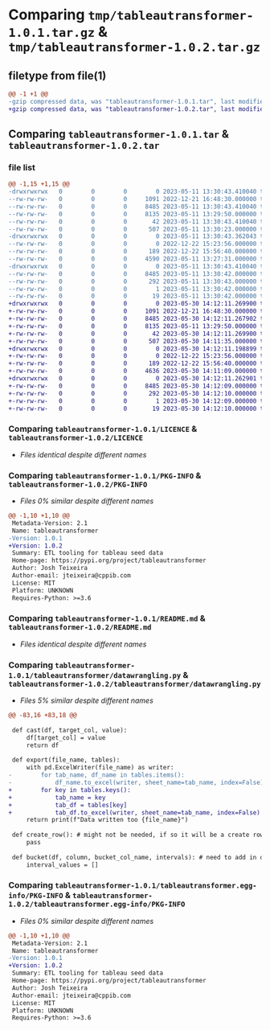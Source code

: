 # Comparing `tmp/tableautransformer-1.0.1.tar.gz` & `tmp/tableautransformer-1.0.2.tar.gz`

## filetype from file(1)

```diff
@@ -1 +1 @@
-gzip compressed data, was "tableautransformer-1.0.1.tar", last modified: Thu May 11 13:30:43 2023, max compression
+gzip compressed data, was "tableautransformer-1.0.2.tar", last modified: Tue May 30 14:12:11 2023, max compression
```

## Comparing `tableautransformer-1.0.1.tar` & `tableautransformer-1.0.2.tar`

### file list

```diff
@@ -1,15 +1,15 @@
-drwxrwxrwx   0        0        0        0 2023-05-11 13:30:43.410040 tableautransformer-1.0.1/
--rw-rw-rw-   0        0        0     1091 2022-12-21 16:48:30.000000 tableautransformer-1.0.1/LICENCE
--rw-rw-rw-   0        0        0     8485 2023-05-11 13:30:43.410040 tableautransformer-1.0.1/PKG-INFO
--rw-rw-rw-   0        0        0     8135 2023-05-11 13:29:50.000000 tableautransformer-1.0.1/README.md
--rw-rw-rw-   0        0        0       42 2023-05-11 13:30:43.410040 tableautransformer-1.0.1/setup.cfg
--rw-rw-rw-   0        0        0      507 2023-05-11 13:30:23.000000 tableautransformer-1.0.1/setup.py
-drwxrwxrwx   0        0        0        0 2023-05-11 13:30:43.362043 tableautransformer-1.0.1/tableautransformer/
--rw-rw-rw-   0        0        0        0 2022-12-22 15:23:56.000000 tableautransformer-1.0.1/tableautransformer/__init__.py
--rw-rw-rw-   0        0        0      189 2022-12-22 15:56:40.000000 tableautransformer-1.0.1/tableautransformer/backbone.py
--rw-rw-rw-   0        0        0     4590 2023-05-11 13:27:31.000000 tableautransformer-1.0.1/tableautransformer/datawrangling.py
-drwxrwxrwx   0        0        0        0 2023-05-11 13:30:43.410040 tableautransformer-1.0.1/tableautransformer.egg-info/
--rw-rw-rw-   0        0        0     8485 2023-05-11 13:30:42.000000 tableautransformer-1.0.1/tableautransformer.egg-info/PKG-INFO
--rw-rw-rw-   0        0        0      292 2023-05-11 13:30:43.000000 tableautransformer-1.0.1/tableautransformer.egg-info/SOURCES.txt
--rw-rw-rw-   0        0        0        1 2023-05-11 13:30:42.000000 tableautransformer-1.0.1/tableautransformer.egg-info/dependency_links.txt
--rw-rw-rw-   0        0        0       19 2023-05-11 13:30:42.000000 tableautransformer-1.0.1/tableautransformer.egg-info/top_level.txt
+drwxrwxrwx   0        0        0        0 2023-05-30 14:12:11.269900 tableautransformer-1.0.2/
+-rw-rw-rw-   0        0        0     1091 2022-12-21 16:48:30.000000 tableautransformer-1.0.2/LICENCE
+-rw-rw-rw-   0        0        0     8485 2023-05-30 14:12:11.267902 tableautransformer-1.0.2/PKG-INFO
+-rw-rw-rw-   0        0        0     8135 2023-05-11 13:29:50.000000 tableautransformer-1.0.2/README.md
+-rw-rw-rw-   0        0        0       42 2023-05-30 14:12:11.269900 tableautransformer-1.0.2/setup.cfg
+-rw-rw-rw-   0        0        0      507 2023-05-30 14:11:35.000000 tableautransformer-1.0.2/setup.py
+drwxrwxrwx   0        0        0        0 2023-05-30 14:12:11.198899 tableautransformer-1.0.2/tableautransformer/
+-rw-rw-rw-   0        0        0        0 2022-12-22 15:23:56.000000 tableautransformer-1.0.2/tableautransformer/__init__.py
+-rw-rw-rw-   0        0        0      189 2022-12-22 15:56:40.000000 tableautransformer-1.0.2/tableautransformer/backbone.py
+-rw-rw-rw-   0        0        0     4636 2023-05-30 14:11:09.000000 tableautransformer-1.0.2/tableautransformer/datawrangling.py
+drwxrwxrwx   0        0        0        0 2023-05-30 14:12:11.262901 tableautransformer-1.0.2/tableautransformer.egg-info/
+-rw-rw-rw-   0        0        0     8485 2023-05-30 14:12:09.000000 tableautransformer-1.0.2/tableautransformer.egg-info/PKG-INFO
+-rw-rw-rw-   0        0        0      292 2023-05-30 14:12:10.000000 tableautransformer-1.0.2/tableautransformer.egg-info/SOURCES.txt
+-rw-rw-rw-   0        0        0        1 2023-05-30 14:12:09.000000 tableautransformer-1.0.2/tableautransformer.egg-info/dependency_links.txt
+-rw-rw-rw-   0        0        0       19 2023-05-30 14:12:10.000000 tableautransformer-1.0.2/tableautransformer.egg-info/top_level.txt
```

### Comparing `tableautransformer-1.0.1/LICENCE` & `tableautransformer-1.0.2/LICENCE`

 * *Files identical despite different names*

### Comparing `tableautransformer-1.0.1/PKG-INFO` & `tableautransformer-1.0.2/PKG-INFO`

 * *Files 0% similar despite different names*

```diff
@@ -1,10 +1,10 @@
 Metadata-Version: 2.1
 Name: tableautransformer
-Version: 1.0.1
+Version: 1.0.2
 Summary: ETL tooling for tableau seed data
 Home-page: https://pypi.org/project/tableautransformer
 Author: Josh Teixeira
 Author-email: jteixeira@cppib.com
 License: MIT
 Platform: UNKNOWN
 Requires-Python: >=3.6
```

### Comparing `tableautransformer-1.0.1/README.md` & `tableautransformer-1.0.2/README.md`

 * *Files identical despite different names*

### Comparing `tableautransformer-1.0.1/tableautransformer/datawrangling.py` & `tableautransformer-1.0.2/tableautransformer/datawrangling.py`

 * *Files 5% similar despite different names*

```diff
@@ -83,16 +83,18 @@
 
 def cast(df, target_col, value):
     df[target_col] = value
     return df
 
 def export(file_name, tables):
     with pd.ExcelWriter(file_name) as writer:
-        for tab_name, df_name in tables.items():
-            df_name.to_excel(writer, sheet_name=tab_name, index=False)
+        for key in tables.keys():
+            tab_name = key
+            tab_df = tables[key]
+            tab_df.to_excel(writer, sheet_name=tab_name, index=False)
     return print(f"Data written too {file_name}")
 
 def create_row(): # might not be needed, if so it will be a create row with filter and col_ops
     pass
 
 def bucket(df, column, bucket_col_name, intervals): # need to add in operand for both lower and upper bounds
     interval_values = []
```

### Comparing `tableautransformer-1.0.1/tableautransformer.egg-info/PKG-INFO` & `tableautransformer-1.0.2/tableautransformer.egg-info/PKG-INFO`

 * *Files 0% similar despite different names*

```diff
@@ -1,10 +1,10 @@
 Metadata-Version: 2.1
 Name: tableautransformer
-Version: 1.0.1
+Version: 1.0.2
 Summary: ETL tooling for tableau seed data
 Home-page: https://pypi.org/project/tableautransformer
 Author: Josh Teixeira
 Author-email: jteixeira@cppib.com
 License: MIT
 Platform: UNKNOWN
 Requires-Python: >=3.6
```

